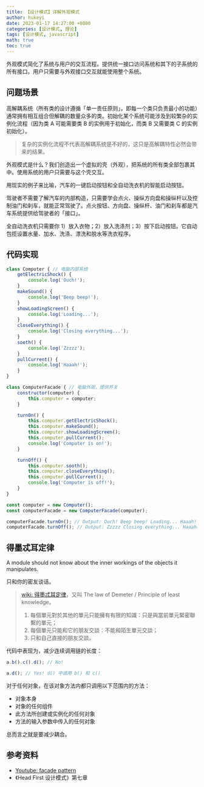 ```yaml
---
title: 【设计模式】详解外观模式
author: hukeyi
date: 2023-01-17 14:27:00 +0800
categories: [设计模式, 理论]
tags: [设计模式, javascript]
math: true
toc: true
---
```


外观模式简化了系统与用户的交互流程。提供统一接口访问系统和其下的子系统的所有接口。用户只需要与外观接口交互就能使用整个系统。

## 问题场景

高解耦系统（所有类的设计遵循「单一责任原则」，即每一个类只负责最小的功能）通常拥有相互组合但解耦的数量众多的类。初始化某个系统可能涉及到较繁杂的实例化流程（因为类 A 可能需要类 B 的实例用于初始化，而类 B 又需要类 C 的实例初始化）。

> 复杂的实例化流程不代表高解耦系统是不好的，这只是高解耦特性必然会带来的结果。

外观模式是什么？我们创造出一个虚拟的壳（外观），把系统的所有类全部包裹其中。使用系统的用户只需要与这个壳交互。

用现实的例子来比喻，汽车的一键启动按钮和全自动洗衣机的智能启动按钮。

驾驶者不需要了解汽车的内部构造，只需要学会点火、操纵方向盘和操纵杆以及控制油门和刹车，就能正常驾驶了。点火按钮、方向盘、操纵杆、油门和刹车都是汽车系统提供给驾驶者的「接口」。

全自动洗衣机只需要你 1）放入衣物；2）放入洗涤剂；3）按下启动按钮。它自动包揽设置水量、加水、洗涤、漂洗和脱水等洗衣程序。

## 代码实现

```js
class Computer { // 电脑内部系统
	getElectricShock() {
		console.log('Ouch!');
	}
	makeSound() {
		console.log('Beep beep!');
	}
	showLoadingScreen() {
		console.log('Loading...');
	}
	closeEverything() {
		console.log('Closing everything...');
	}
	sooth() {
		console.log('Zzzzz');
	}
	pullCurrent() {
		console.log('Haaah!');
	}
}

class ComputerFacade { // 电脑外观，提供开关
	constructor(computer) {
		this.computer = computer;
	}

	turnOn() {
		this.computer.getElectricShock();
		this.computer.makeSound();
		this.computer.showLoadingScreen();
		this.computer.pullCurrent();
		console.log('Computer is on!');
	}

	turnOff() {
		this.computer.sooth();
		this.computer.closeEverything();
		this.computer.pullCurrent();
		console.log('Computer is off!');
	}
}

const computer = new Computer();
const computerFacade = new ComputerFacade(computer);

computerFacade.turnOn(); // Output: Ouch! Beep beep! Loading... Haaah! Computer is on!
computerFacade.turnOff(); // Output: Zzzzz Closing everything... Haaah! Computer is off!
```

## 得墨忒耳定律

A module should not know about the inner workings of the objects it manipulates.

只和你的密友谈话。

> [wiki: 得墨忒耳定律](https://zh.wikipedia.org/zh-tw/%E5%BE%97%E5%A2%A8%E5%BF%92%E8%80%B3%E5%AE%9A%E5%BE%8B)，又叫 The law of Demeter / Principle of least knowledge。
> 
> 1.  每個單元對於其他的單元只能擁有有限的知識：只是與當前單元緊密聯繫的單元；
> 2.  每個單元只能和它的朋友交談：不能和陌生單元交談；
> 3.  只和自己直接的朋友交談。

代码中表现为，减少连续调用链的长度：

```js
a.b().c().d(); // No!

a.d(); // Yes! d() 中调用 b() 和 c()
```

对于任何对象，在该对象方法内都只调用以下范围内的方法：

- 对象本身
- 对象的任何组件
- 此方法所创建或实例化的任何对象
- 方法的输入参数中传入的任何对象

总而言之就是要减少耦合。

## 参考资料

- [Youtube: facade pattern]() 
- 《Head First 设计模式》第七章